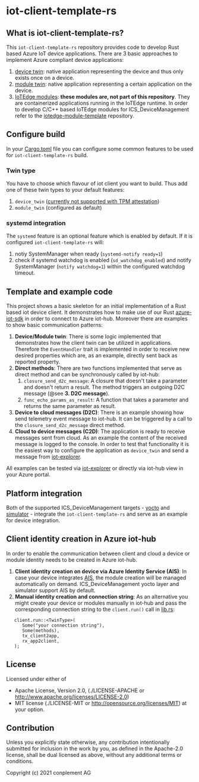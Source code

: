 # iot-client-template-rs

## What is iot-client-template-rs?

This `iot-client-template-rs` repository provides code to develop Rust based Azure IoT device applications. There are 3 basic approaches to implement Azure compliant device applications:
1. [device twin](https://docs.microsoft.com/en-us/azure/iot-hub/iot-hub-devguide-device-twins): native application representing the device and thus only exists once on a device.
2. [module twin](https://docs.microsoft.com/en-us/azure/iot-hub/iot-hub-devguide-module-twins): native application representing a certain application on the device.
3. [IoTEdge modules](https://docs.microsoft.com/en-us/azure/iot-edge/module-development?view=iotedge-2020-11): **these modules are, not part of this repository**. They are containerized applications running in the IoTEdge runtime. In order to develop C/C++ based IoTEdge modules for ICS_DeviceManagement refer to the [iotedge-module-template](https://github.com/ICS-DeviceManagement/iotedge-module-template) repository.

## Configure build

In your [Cargo.toml](Cargo.toml) file you can configure some common features to be used for `iot-client-template-rs` build.

### Twin type

You have to choose which flavour of iot client you want to build. Thus add one of these twin types to your default features:
1. `device_twin` ([currently not supported with TPM attestation](https://azure.github.io/iot-identity-service/develop-an-agent.html#connecting-your-agent-to-iot-hub))
2. `module_twin` (configured as default)

### systemd integration

The `systemd` feature is an optional feature which is enabled by default. If it is configured `iot-client-template-rs` will:
1. notiy SystemManager when ready (`systemd-notify ready=1`)
2. check if systemd watchdog is enabled (`sd_watchdog_enabled`) and notify SystemManager (`notify watchdog=1`) within the configured watchdog timeout.

## Template and example code

This project shows a basic skeleton for an initial implementation of a Rust based iot device client. It demonstrates how to make use of our Rust [azure-iot-sdk](https://github.com/ICS-DeviceManagement/azure-iot-sdk) in order to connect to Azure iot-hub. Moreover there are examples to show basic communication patterns:
1. **Device/Module twin**: There is some logic implemented that demonstrates how the client twin can be utilized in applications. Therefore the `EventHandler` trait is implemented in order to receive new desired properties which are, as an example, directly sent back as reported property.
2. **Direct methods**: There are two functions implemented that serve as direct method and can be synchronously called by iot-hub:
   1. `closure_send_d2c_message`: A closure that doesn't take a parameter and doesn't return a result. The method triggers an outgoing D2C message (@see **3. D2C message**).
   2. `func_echo_params_as_result`: A function that takes a parameter and returns the same parameter as result.
3. **Device to cloud messages (D2C)**: There is an example showing how send telemetry event message to iot-hub. It can be triggered by a call to the `closure_send_d2c_message` direct method.
4. **Cloud to device messages (C2D)**: The application is ready to receive messages sent from cloud. As an example the content of the received message is logged to the console. In order to test that functionality it is the easiest way to configure the application as `device_twin` and send a message from [iot-explorer](https://docs.microsoft.com/en-us/azure/iot-pnp/howto-use-iot-explorer).

All examples can be tested via [iot-explorer](https://docs.microsoft.com/en-us/azure/iot-pnp/howto-use-iot-explorer) or directly via iot-hub view in your Azure portal.

## Platform integration

Both of the supported ICS_DeviceManagement targets - [yocto](https://github.com/ICS-DeviceManagement/meta-ics-dm) and [simulator](https://github.com/ICS-DeviceManagement/simulator) - integrate the `iot-client-template-rs` and serve as an example for device integration.

## Client identity creation in Azure iot-hub

In order to enable the communication between client and cloud a device or module identity needs to be created in Azure iot-hub.

1. **Client identity creation on device via Azure Identity Service (AIS)**: In case your device integrates [AIS](https://azure.github.io/iot-identity-service/), the module creation will be managed automatically on demand. ICS_DeviceManagement yocto layer and simulator support AIS by default.
2. **Manual identity creation and connection string**: As an alternative you might create your device or modules manually in iot-hub and pass the corresponding connection string to the `client.run()` call in [lib.rs](src/lib.rs):

```   
   client.run::<TwinType>(
      Some("your connection string"),
      Some(methods),
      tx_client2app,
      rx_app2client,
   );  
```
## License

Licensed under either of
* Apache License, Version 2.0, (./LICENSE-APACHE or <http://www.apache.org/licenses/LICENSE-2.0>)
* MIT license (./LICENSE-MIT or <http://opensource.org/licenses/MIT>)
at your option.

## Contribution

Unless you explicitly state otherwise, any contribution intentionally
submitted for inclusion in the work by you, as defined in the Apache-2.0
license, shall be dual licensed as above, without any additional terms or
conditions.

Copyright (c) 2021 conplement AG